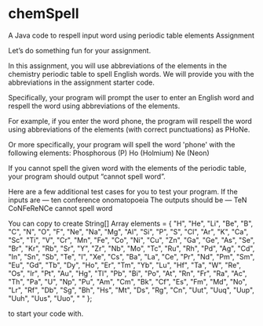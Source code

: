 # chemSpell
A Java code to respell input word using periodic table elements
Assignment

Let’s do something fun for your assignment.
 
In this assignment, you will use abbreviations of the elements in the chemistry periodic table to spell English words. We will provide you with the abbreviations in the assignment starter code.
 
Specifically, your program will prompt the user to enter an English word and respell the word using abbreviations of the elements.
 
For example, if you enter the word phone, the program will respell the word using abbreviations of the elements (with correct punctuations) as PHoNe.
 
Or more specifically, your program will spell the word 'phone' with the following elements:
Phosphorous (P)
Ho (Holmium)
Ne (Neon)
 
If you cannot spell the given word with the elements of the periodic table, your program should output “cannot spell word”.
 
Here are a few additional test cases for you to test your program.
If the inputs are —
ten
conference
onomatopoeia
The outputs should be —
TeN
CoNFeReNCe
cannot spell word

You can copy to create String[] Array elements = { "H", "He", "Li", "Be", "B", "C", "N", "O", "F", "Ne", "Na", "Mg", "Al", "Si", "P", "S", "Cl",
                "Ar", "K", "Ca", "Sc", "Ti", "V", "Cr", "Mn", "Fe", "Co", "Ni", "Cu", "Zn", "Ga", "Ge", "As", "Se", "Br", "Kr",
                "Rb", "Sr", "Y", "Zr", "Nb", "Mo", "Tc", "Ru", "Rh", "Pd", "Ag", "Cd", "In", "Sn", "Sb", "Te", "I", "Xe", "Cs",
                "Ba", "La", "Ce", "Pr", "Nd", "Pm", "Sm", "Eu", "Gd", "Tb", "Dy", "Ho", "Er", "Tm", "Yb", "Lu", "Hf", "Ta", "W",
                "Re", "Os", "Ir", "Pt", "Au", "Hg", "Tl", "Pb", "Bi", "Po", "At", "Rn", "Fr", "Ra", "Ac", "Th", "Pa", "U", "Np",
                "Pu", "Am", "Cm", "Bk", "Cf", "Es", "Fm", "Md", "No", "Lr", "Rf", "Db", "Sg", "Bh", "Hs", "Mt", "Ds", "Rg",
                "Cn", "Uut", "Uuq", "Uup", "Uuh", "Uus", "Uuo", " " };
              
             
to start your code with.
